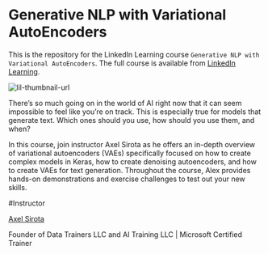 # Generative NLP with Variational AutoEncoders
This is the repository for the LinkedIn Learning course `Generative NLP with Variational AutoEncoders`. The full course is available from [LinkedIn Learning][lil-course-url].

![lil-thumbnail-url]

There’s so much going on in the world of AI right now that it can seem impossible to feel like you’re on track. This is especially true for models that generate text. Which ones should you use, how should you use them, and when?

In this course, join instructor Axel Sirota as he offers an in-depth overview of variational autoencoders (VAEs) specifically focused on how to create complex models in Keras, how to create denoising autoencoders, and how to create VAEs for text generation. Throughout the course, Alex provides hands-on demonstrations and exercise challenges to test out your new skills.


#Instructor 

[Axel Sirota](https://www.linkedin.com/learning/instructors/axel-sirota?u=104)

Founder of Data Trainers LLC and AI Training LLC | Microsoft Certified Trainer


[0]: # (Replace these placeholder URLs with actual course URLs)

[lil-course-url]: https://www.linkedin.com/learning/generative-nlp-with-variational-autoencoders
[lil-thumbnail-url]: https://media.licdn.com/dms/image/D4E0DAQHT12O6oBOncQ/learning-public-crop_675_1200/0/1717777343056?e=2147483647&v=beta&t=aAgVOiVfb4rBQsVbCg_-rdYEWU3iwxN2BUDk6-RMWOg


